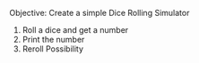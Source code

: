 Objective: Create a simple Dice Rolling Simulator

1. Roll a dice and get a number
2. Print the number
3. Reroll Possibility
